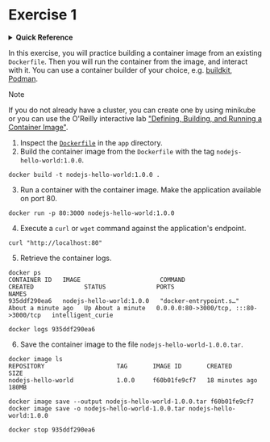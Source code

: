 # Exercise 1

<details>
<summary><b>Quick Reference</b></summary>
<p>

* Namespace: N/A<br>
* Documentation: [Containerize an application](https://docs.docker.com/get-started/02_our_app/)

</p>
</details>

In this exercise, you will practice building a container image from an existing `Dockerfile`. Then you will run the container from the image, and interact with it. You can use a container builder of your choice, e.g. [buildkit](https://github.com/moby/buildkit), [Podman](https://podman.io/).

> [!NOTE]
> If you do not already have a cluster, you can create one by using minikube or you can use the O'Reilly interactive lab ["Defining, Building, and Running a Container Image"](https://learning.oreilly.com/scenarios/defining-building-and/9781098163839/).

1. Inspect the [`Dockerfile`](./app/Dockerfile) in the `app` directory.
2. Build the container image from the `Dockerfile` with the tag `nodejs-hello-world:1.0.0`.
```
docker build -t nodejs-hello-world:1.0.0 .
```

3. Run a container with the container image. Make the application available on port 80.
```
docker run -p 80:3000 nodejs-hello-world:1.0.0
```

4. Execute a `curl` or `wget` command against the application's endpoint.
```
curl "http://localhost:80"
```

5. Retrieve the container logs.
```
docker ps
CONTAINER ID   IMAGE                      COMMAND                  CREATED              STATUS              PORTS                                   NAMES
935ddf290ea6   nodejs-hello-world:1.0.0   "docker-entrypoint.s…"   About a minute ago   Up About a minute   0.0.0.0:80->3000/tcp, :::80->3000/tcp   intelligent_curie

docker logs 935ddf290ea6
```

6. Save the container image to the file `nodejs-hello-world-1.0.0.tar`.
```
docker image ls
REPOSITORY                    TAG       IMAGE ID       CREATED          SIZE
nodejs-hello-world            1.0.0     f60b01fe9cf7   18 minutes ago   180MB
```
```
docker image save --output nodejs-hello-world-1.0.0.tar f60b01fe9cf7
docker image save -o nodejs-hello-world-1.0.0.tar nodejs-hello-world:1.0.0
```
```
docker stop 935ddf290ea6
```